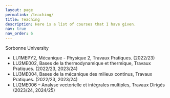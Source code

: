 ```yaml
---
layout: page
permalink: /teaching/
title: Teaching
description: Here is a list of courses that I have given.
nav: true
nav_order: 6
---
```


Sorbonne University

* LU1MEPY2, Mécanique - Physique 2, Travaux Pratiques. (2022/23)
* LU2ME002, Bases de la thermodynamique et thermique, Travaux Pratiques. (2022/23, 2023/24)
* LU3ME004, Bases de la mécanique des milieux continus, Travaux Pratiques. (2022/23, 2023/24)
* LU2ME006 – Analyse vectorielle et intégrales multiples, Travaux Dirigés (2023/24, 2024/25)


